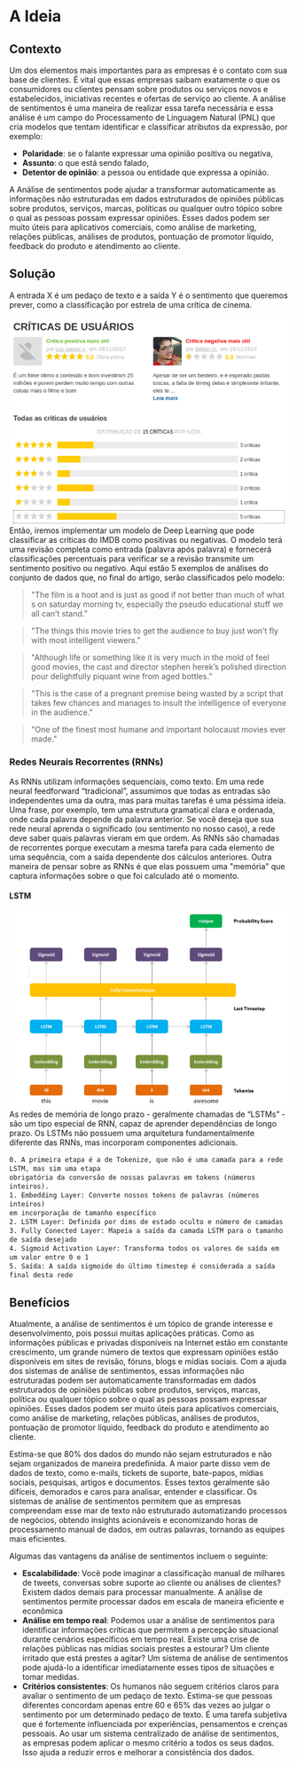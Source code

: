 # A Ideia

## Contexto

Um dos elementos mais importantes para as empresas é o contato com sua base de clientes. É vital que essas empresas saibam exatamente o que os consumidores ou clientes pensam sobre produtos ou serviços novos e estabelecidos, iniciativas recentes e ofertas de serviço ao cliente. A análise de sentimentos é uma maneira de realizar essa tarefa necessária e essa análise é um campo do Processamento de Linguagem Natural (PNL) que cria modelos que tentam identificar e classificar atributos da expressão, por exemplo:

- **Polaridade**: se o falante expressar uma opinião positiva ou negativa,
- **Assunto**: o que está sendo falado,
- **Detentor de opinião**: a pessoa ou entidade que expressa a opinião.

A Análise de sentimentos pode ajudar a transformar automaticamente as informações não estruturadas em dados estruturados de opiniões públicas sobre produtos, serviços, marcas, políticas ou qualquer outro tópico sobre o qual as pessoas possam expressar opiniões. Esses dados podem ser muito úteis para aplicativos comerciais, como análise de marketing, relações públicas, análises de produtos, pontuação de promotor líquido, feedback do produto e atendimento ao cliente.

## Solução

A entrada X é um pedaço de texto e a saída Y é o sentimento que queremos prever, como a classificação por estrela de uma crítica de cinema.

<img src="_media/review.png"
     alt="Review"
     style="float: left; margin-right: 70px;" />



Então, iremos implementar um modelo de Deep Learning que pode classificar as críticas do IMDB como positivas ou negativas. O modelo terá uma revisão completa como entrada (palavra após palavra) e fornecerá classificações percentuais para verificar se a revisão transmite um sentimento positivo ou negativo. Aqui estão 5 exemplos de análises do conjunto de dados que, no final do artigo, serão classificados pelo modelo:

> "The film is a hoot and is just as good if not better than much of what s on saturday morning tv, especially the pseudo educational stuff we all can’t stand.” 
 
> "The things this movie tries to get the audience to buy just won’t fly with most intelligent viewers.”

> "Although life or something like it is very much in the mold of feel good movies, the cast and director stephen herek’s polished direction pour delightfully piquant wine from aged bottles.”
 
> "This is the case of a pregnant premise being wasted by a script that takes few chances and manages to insult the intelligence of everyone in the audience.”
 
> "One of the finest most humane and important holocaust movies ever made."

### Redes Neurais Recorrentes (RNNs)

As RNNs utilizam informações sequenciais, como texto. Em uma rede neural feedforward “tradicional”, assumimos que todas as entradas são independentes uma da outra, mas para muitas tarefas é uma péssima ideia. Uma frase, por exemplo, tem uma estrutura gramatical clara e ordenada, onde cada palavra depende da palavra anterior. Se você deseja que sua rede neural aprenda o significado (ou sentimento no nosso caso), a rede deve saber quais palavras vieram em que ordem.
As RNNs são chamadas de recorrentes porque executam a mesma tarefa para cada elemento de uma sequência, com a saída dependente dos cálculos anteriores. Outra maneira de pensar sobre as RNNs é que elas possuem uma "memória" que captura informações sobre o que foi calculado até o momento.

#### LSTM

<img src="_media/lstm.png"
     alt="LSTM"
     style="float: left; margin-right: 10px;" />


As redes de memória de longo prazo - geralmente chamadas de “LSTMs” - são um tipo especial de RNN, capaz de aprender dependências de longo prazo. Os LSTMs não possuem uma arquitetura fundamentalmente diferente das RNNs, mas incorporam componentes adicionais.

    0. A primeira etapa é a de Tokenize, que não é uma camada para a rede LSTM, mas sim uma etapa
    obrigatória da conversão de nossas palavras em tokens (números inteiros).
    1. Embedding Layer: Converte nossos tokens de palavras (números inteiros)
    em incorporação de tamanho específico
    2. LSTM Layer: Definida por dims de estado oculto e número de camadas
    3. Fully Conected Layer: Mapeia a saída da camada LSTM para o tamanho de saída desejado
    4. Sigmoid Activation Layer: Transforma todos os valores de saída em um valor entre 0 e 1 
    5. Saída: A saída sigmoide do último timestep é considerada a saída final desta rede


## Benefícios

Atualmente, a análise de sentimentos é um tópico de grande interesse e desenvolvimento, pois possui muitas aplicações práticas. Como as informações públicas e privadas disponíveis na Internet estão em constante crescimento, um grande número de textos que expressam opiniões estão disponíveis em sites de revisão, fóruns, blogs e mídias sociais. Com a ajuda dos sistemas de análise de sentimentos, essas informações não estruturadas podem ser automaticamente transformadas em dados estruturados de opiniões públicas sobre produtos, serviços, marcas, política ou qualquer tópico sobre o qual as pessoas possam expressar opiniões. Esses dados podem ser muito úteis para aplicativos comerciais, como análise de marketing, relações públicas, análises de produtos, pontuação de promotor líquido, feedback do produto e atendimento ao cliente.

Estima-se que 80% dos dados do mundo não sejam estruturados e não sejam organizados de maneira predefinida. A maior parte disso vem de dados de texto, como e-mails, tickets de suporte, bate-papos, mídias sociais, pesquisas, artigos e documentos. Esses textos geralmente são difíceis, demorados e caros para analisar, entender e classificar. Os sistemas de análise de sentimentos permitem que as empresas compreendam esse mar de texto não estruturado automatizando processos de negócios, obtendo insights acionáveis e economizando horas de processamento manual de dados, em outras palavras, tornando as equipes mais eficientes.

Algumas das vantagens da análise de sentimentos incluem o seguinte:
- **Escalabilidade**: Você pode imaginar a classificação manual de milhares de tweets, conversas sobre suporte ao cliente ou análises de clientes? Existem dados demais para processar manualmente. A análise de sentimentos permite processar dados em escala de maneira eficiente e econômica
- **Análise em tempo real**: Podemos usar a análise de sentimentos para identificar informações críticas que permitem a percepção situacional durante cenários específicos em tempo real. Existe uma crise de relações públicas nas mídias sociais prestes a estourar? Um cliente irritado que está prestes a agitar? Um sistema de análise de sentimentos pode ajudá-lo a identificar imediatamente esses tipos de situações e tomar medidas.
- **Critérios consistentes**: Os humanos não seguem critérios claros para avaliar o sentimento de um pedaço de texto. Estima-se que pessoas diferentes concordam apenas entre 60 e 65% das vezes ao julgar o sentimento por um determinado pedaço de texto. É uma tarefa subjetiva que é fortemente influenciada por experiências, pensamentos e crenças pessoais. Ao usar um sistema centralizado de análise de sentimentos, as empresas podem aplicar o mesmo critério a todos os seus dados. Isso ajuda a reduzir erros e melhorar a consistência dos dados.